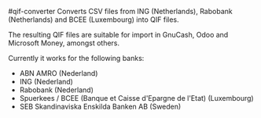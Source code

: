 #qif-converter
Converts CSV files from ING (Netherlands), Rabobank (Netherlands) and BCEE (Luxembourg) into QIF files.

The resulting QIF files are suitable for import in GnuCash, Odoo and Microsoft Money, amongst others.

Currently it works for the following banks:
* ABN AMRO (Nederland)
* ING (Nederland)
* Rabobank (Nederland)
* Spuerkees / BCEE (Banque et Caisse d'Epargne de l'Etat) (Luxembourg)
* SEB Skandinaviska Enskilda Banken AB (Sweden)
